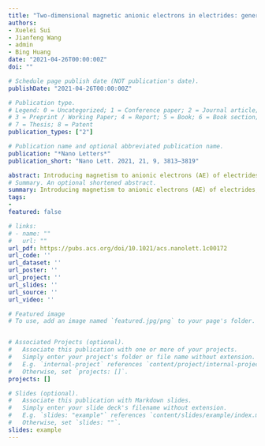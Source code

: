 ```yaml
---
title: "Two-dimensional magnetic anionic electrons in electrides: generation and manipulation"
authors:
- Xuelei Sui
- Jianfeng Wang
- admin
- Bing Huang
date: "2021-04-26T00:00:00Z"
doi: ""

# Schedule page publish date (NOT publication's date).
publishDate: "2021-04-26T00:00:00Z"

# Publication type.
# Legend: 0 = Uncategorized; 1 = Conference paper; 2 = Journal article;
# 3 = Preprint / Working Paper; 4 = Report; 5 = Book; 6 = Book section;
# 7 = Thesis; 8 = Patent
publication_types: ["2"]

# Publication name and optional abbreviated publication name.
publication: "*Nano Letters*"
publication_short: "Nano Lett. 2021, 21, 9, 3813–3819"

abstract: Introducing magnetism to anionic electrons (AE) of electrides, especially for those confined in two-dimensional (2D) interlayer spaces, could provide a promising way to generate 2D spin-polarized free electron gas. However, the realization of this is challenging. Here, we propose a strategy for generating 2D magnetic AE, which requires two fundamental criteria, i.e., coexistence of localized AE (LAE) and delocalized AE (DAE) and a nearly half-filled LAE. Applying this to Y2C, the magnetism of 2D AE is tunable or sensitive to external strain, hole doping, and layer thickness, depending on the competition between atomic-orbital electrons, DAE, and LAE. Remarkably, a reversible on/off switching of magnetism can be achieved in bilayer Y2C by an electric field. Furthermore, the 2D magnetic AE in Y2C thin films are more robust against oxidation due to spatially selective hole doping effects. The manipulation of spin-polarized 2D AE gas paves a new way for designing spintronic devices with van der Waals magnets.
# Summary. An optional shortened abstract.
summary: Introducing magnetism to anionic electrons (AE) of electrides, especially for those confined in two-dimensional (2D) interlayer spaces, could provide a promising way to generate 2D spin-polarized free electron gas. However, the realization of this is challenging. Here, we propose a strategy for generating 2D magnetic AE, which requires two fundamental criteria, i.e., coexistence of localized AE (LAE) and delocalized AE (DAE) and a nearly half-filled LAE. Applying this to Y2C, the magnetism of 2D AE is tunable or sensitive to external strain, hole doping, and layer thickness, depending on the competition between atomic-orbital electrons, DAE, and LAE. Remarkably, a reversible on/off switching of magnetism can be achieved in bilayer Y2C by an electric field. Furthermore, the 2D magnetic AE in Y2C thin films are more robust against oxidation due to spatially selective hole doping effects. The manipulation of spin-polarized 2D AE gas paves a new way for designing spintronic devices with van der Waals magnets.
tags:
-
featured: false

# links:
# - name: ""
#   url: ""
url_pdf: https://pubs.acs.org/doi/10.1021/acs.nanolett.1c00172
url_code: ''
url_dataset: ''
url_poster: ''
url_project: ''
url_slides: ''
url_source: ''
url_video: ''

# Featured image
# To use, add an image named `featured.jpg/png` to your page's folder. 


# Associated Projects (optional).
#   Associate this publication with one or more of your projects.
#   Simply enter your project's folder or file name without extension.
#   E.g. `internal-project` references `content/project/internal-project/index.md`.
#   Otherwise, set `projects: []`.
projects: []

# Slides (optional).
#   Associate this publication with Markdown slides.
#   Simply enter your slide deck's filename without extension.
#   E.g. `slides: "example"` references `content/slides/example/index.md`.
#   Otherwise, set `slides: ""`.
slides: example
---
```




